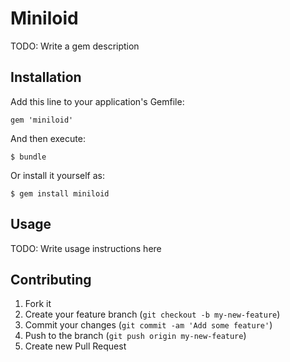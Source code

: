# Miniloid

TODO: Write a gem description

## Installation

Add this line to your application's Gemfile:

    gem 'miniloid'

And then execute:

    $ bundle

Or install it yourself as:

    $ gem install miniloid

## Usage

TODO: Write usage instructions here

## Contributing

1. Fork it
2. Create your feature branch (`git checkout -b my-new-feature`)
3. Commit your changes (`git commit -am 'Add some feature'`)
4. Push to the branch (`git push origin my-new-feature`)
5. Create new Pull Request

